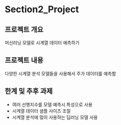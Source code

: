 # Section2_Project

## 프로젝트 개요
머신러닝 모델로 시계열 데이터 예측하기

## 프로젝트 내용
다양한 시계열 분석 모델들을 사용해서 주가 데이터를 예측함

## 한계 및 추후 과제
- 여러 선행지수를 모델 예측시 특성으로 사용
- 시계열 데이터 샘플 사이즈 조절
- 시계열 분석에 많이 사용하는 딥러닝 모델 사용




